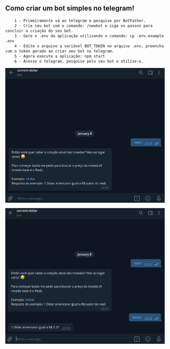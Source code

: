 ## Como criar um bot simples no telegram!

```
    1 - Primeiramente vá ao telegram e pesquise por BotFather.
    2 - Crie seu bot com o comando: /newbot e siga os passos para concluir a criação do seu bot.
    3 - Gere o .env da aplicação utilizando o comando: cp .env.example .env
    4 - Edite o arquivo a variável BOT_TOKEN no arquivo .env, preencha com o token gerado ao criar seu bot no telegram.
    5 - Agora execute a aplicação: npm start
    6 - Acesse o telegram, pesquise pelo seu bot e utilize-o.
```

![](imgs/start.png)

![](imgs/dollar.png)
